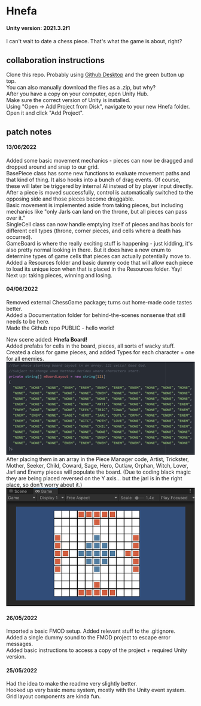 # Hnefa

#### Unity version: 2021.3.2f1

I can't wait to date a chess piece. That's what the game is about, right?

## collaboration instructions

Clone this repo. Probably using
[Github Desktop](https://desktop.github.com/)
and the green button up top.\
You can also manually download the files as a .zip, but why?\
After you have a copy on your computer, open Unity Hub.\
Make sure the correct version of Unity is installed.\
Using "Open -> Add Project from Disk", navigate to your new Hnefa folder.\
Open it and click "Add Project".

## patch notes

#### 13/06/2022

Added some basic movement mechanics - pieces can now be dragged and dropped around and snap to our grid.\
BasePiece class has some new functions to evaluate movement paths and that kind of thing. It also hooks into a bunch of drag events. Of course, these will later be triggered by internal AI instead of by player input directly. After a piece is moved successfully, control is automatically switched to the opposing side and those pieces become draggable.\
Basic movement is implemented aside from taking pieces, but including mechanics like "only Jarls can land on the throne, but all pieces can pass over it."\
SingleCell class can now handle emptying itself of pieces and has bools for different cell types (throne, corner pieces, and cells where a death has occurred).\
GameBoard is where the really exciting stuff is happening - just kidding, it's also pretty normal looking in there. But it does have a new enum to determine types of game cells that pieces can actually potentially move to.\
Added a Resources folder and basic dummy code that will allow each piece to load its unique icon when that is placed in the Resources folder. Yay!\
Next up: taking pieces, winning and losing.

#### 04/06/2022

Removed external ChessGame package; turns out home-made code tastes better.\
Added a Documentation folder for behind-the-scenes nonsense that still needs to be here.\
Made the Github repo PUBLIC - hello world!

New scene added: **Hnefa Board!**\
Added prefabs for cells in the board, pieces, all sorts of wacky stuff.\
Created a class for game pieces, and added Types for each character + one for all enemies.\
![Piece manager code](/Documentation/piecemanager.png)\
After placing them in an array in the Piece Manager code, Artist, Trickster, Mother, Seeker, Child, Coward, Sage, Hero, Outlaw, Orphan, Witch, Lover, Jarl and Enemy pieces will populate the board. (Due to coding black magic they are being placed reversed on the Y axis... but the jarl is in the right place, so don't worry about it.)\
![Populated hnefa board](/Documentation/hnefaboard.png)

#### 26/05/2022

Imported a basic FMOD setup. Added relevant stuff to the .gitignore.\
Added a single dummy sound to the FMOD project to escape error messages.\
Added basic instructions to access a copy of the project + required Unity version.

#### 25/05/2022
Had the idea to make the readme very slightly better.\
Hooked up very basic menu system, mostly with the Unity event system.\
Grid layout components are kinda fun.
